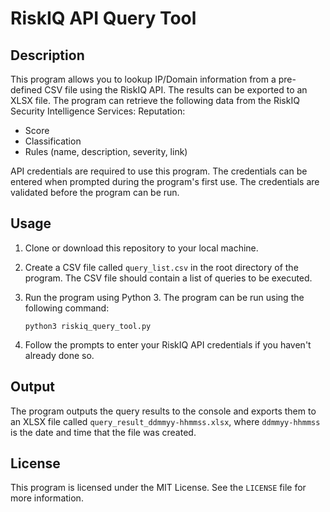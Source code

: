 # RiskIQ API Query Tool

## Description

This program allows you to lookup IP/Domain information from a pre-defined CSV file using the RiskIQ API. The results can be exported to an XLSX file. The program can retrieve the following data from the RiskIQ Security Intelligence Services: Reputation:

- Score
- Classification
- Rules (name, description, severity, link)

API credentials are required to use this program. The credentials can be entered when prompted during the program's first use. The credentials are validated before the program can be run.

## Usage

1. Clone or download this repository to your local machine.
2. Create a CSV file called `query_list.csv` in the root directory of the program. The CSV file should contain a list of queries to be executed.
3. Run the program using Python 3. The program can be run using the following command:

    ```
    python3 riskiq_query_tool.py
    ```

4. Follow the prompts to enter your RiskIQ API credentials if you haven't already done so.

## Output

The program outputs the query results to the console and exports them to an XLSX file called `query_result_ddmmyy-hhmmss.xlsx`, where `ddmmyy-hhmmss` is the date and time that the file was created.

## License

This program is licensed under the MIT License. See the `LICENSE` file for more information.
